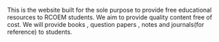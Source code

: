 This is the website built for the sole purpose to provide free educational resources to RCOEM students.
We aim to provide quality content free of cost.
We will provide books , question papers , notes and journals(for reference) to students.